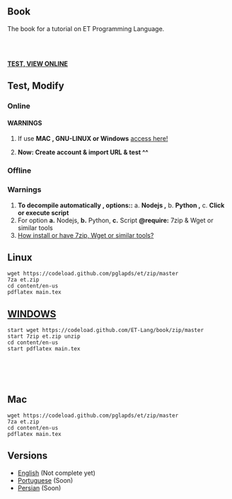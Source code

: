 ## Book

The book for a tutorial on ET Programming Language.

<br>
<br>

 [**TEST, VIEW ONLINE**](RUNNING-.md)

## Test, Modify

### Online

#### WARNINGS

1. If use **MAC , GNU-LINUX or Windows** [access here!](https://pt.overleaf.com)

2. **Now: Create account & import URL & test ^^**

### Offline


### Warnings 

1. **To decompile automatically , options::** a. **Nodejs ,**  b. **Python ,** c. **Click or execute script**
2. For option **a.** Nodejs, **b.** Python, **c.** Script **@require:** 7zip & Wget or similar tools
3. [How install or have 7zip, Wget or similar tools?](how.md)


## Linux

```
wget https://codeload.github.com/pglapds/et/zip/master
7za et.zip 
cd content/en-us
pdflatex main.tex
```

## [WINDOWS](WINDOWS.md)

```
start wget https://codeload.github.com/ET-Lang/book/zip/master
start 7zip et.zip unzip 
cd content/en-us
start pdflatex main.tex
```

<br>
<br>
<br>

## Mac

```
wget https://codeload.github.com/pglapds/et/zip/master
7za et.zip 
cd content/en-us
pdflatex main.tex
```



## Versions 

- [English](/content/en-us) (Not complete yet)
- [Portuguese](/content/pt-br) (Soon)
- [Persian](/content/fa-ir) (Soon)
